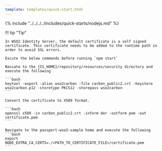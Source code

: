 ```yaml
---
template: templates/quick-start.html
---
```


<script>
  const meta = {
    what_you_will_learn: [
      "Create new Node.js app",
      "Install Passport Asgardeo strategy <a href='https://www.npmjs.com/package/@asgardeo/passport-asgardeo' target='_blank' rel='noopener noreferrer'>@asgardeo/passport-asgardeo</a>",
      "Add user login and logout",
      "Display user profile information"
    ],
    prerequisites: [
      "About 15 minutes",
      "<a href='{{ base_path }}/get-started/quick-set-up/'>Set-up {{ product_name }}</a>",
      "Install <a href='https://nodejs.org/en/download/package-manager' target='_blank' rel='noopener noreferrer'>Node.js</a> on your system.",
      "Make sure you have a JavaScript package manager like <code>npm</code>, <code>yarn</code>, or <code>pnpm</code>.",
      "A favorite text editor or IDE"
    ],
    source_code: "<a href='https://github.com/asgardeo-samples/asgardeo-javascript-samples/tree/main/passport-asgardeo-sample' target='_blank' class='github-icon'>Asgardeo Node.js Sample</a>"
  };
</script>

{% include "../../../../includes/quick-starts/nodejs.md" %}

!!! tip "Tip"

    In WSO2 Identity Server, the default certificate is a self signed certificate. This certificate needs to be added to the runtime path in order to avoid SSL errors.

    Excute the below commands before running `npm start`

    Naviate to the {IS_HOME}/repository/resources/security directory and execute the following

    ```bash
    keytool -export -alias wso2carbon -file carbon_public2.crt -keystore wso2carbon.p12 -storetype PKCS12 -storepass wso2carbon
    ```

    Convert the certificate to X509 format.

    ```bash
    openssl x509 -in carbon_public2.crt -inform der -outform pem -out certificate.pem
    ```

    Navigate to the passport-wso2-sample home and execute the following
    ```bash
    export NODE_EXTRA_CA_CERTS=./<PATH_TO_CERTIFICATE_FILE>/certificate.pem
    ```
